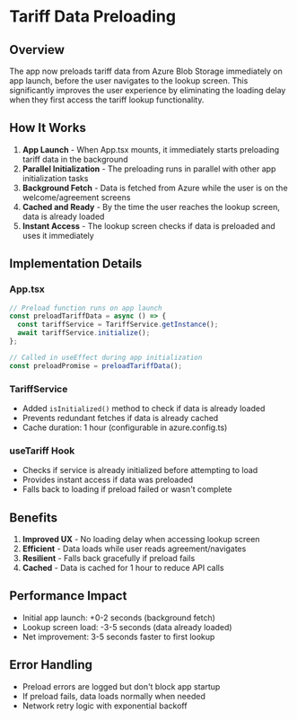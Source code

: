 # Tariff Data Preloading

## Overview

The app now preloads tariff data from Azure Blob Storage immediately on app launch, before the user navigates to the lookup screen. This significantly improves the user experience by eliminating the loading delay when they first access the tariff lookup functionality.

## How It Works

1. **App Launch** - When App.tsx mounts, it immediately starts preloading tariff data in the background
2. **Parallel Initialization** - The preloading runs in parallel with other app initialization tasks
3. **Background Fetch** - Data is fetched from Azure while the user is on the welcome/agreement screens
4. **Cached and Ready** - By the time the user reaches the lookup screen, data is already loaded
5. **Instant Access** - The lookup screen checks if data is preloaded and uses it immediately

## Implementation Details

### App.tsx
```typescript
// Preload function runs on app launch
const preloadTariffData = async () => {
  const tariffService = TariffService.getInstance();
  await tariffService.initialize();
};

// Called in useEffect during app initialization
const preloadPromise = preloadTariffData();
```

### TariffService
- Added `isInitialized()` method to check if data is already loaded
- Prevents redundant fetches if data is already cached
- Cache duration: 1 hour (configurable in azure.config.ts)

### useTariff Hook
- Checks if service is already initialized before attempting to load
- Provides instant access if data was preloaded
- Falls back to loading if preload failed or wasn't complete

## Benefits

1. **Improved UX** - No loading delay when accessing lookup screen
2. **Efficient** - Data loads while user reads agreement/navigates
3. **Resilient** - Falls back gracefully if preload fails
4. **Cached** - Data is cached for 1 hour to reduce API calls

## Performance Impact

- Initial app launch: +0-2 seconds (background fetch)
- Lookup screen load: -3-5 seconds (data already loaded)
- Net improvement: 3-5 seconds faster to first lookup

## Error Handling

- Preload errors are logged but don't block app startup
- If preload fails, data loads normally when needed
- Network retry logic with exponential backoff
